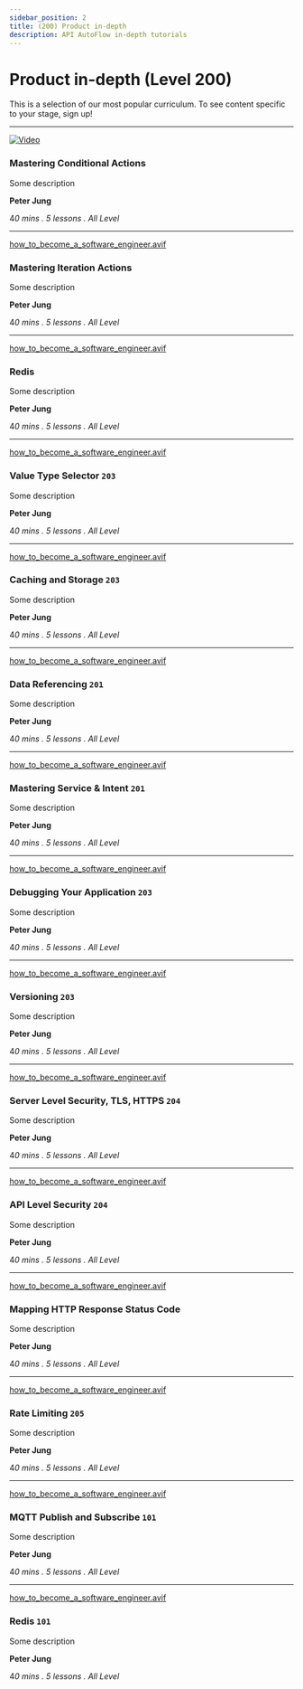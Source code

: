 ```yaml
---
sidebar_position: 2
title: (200) Product in-depth 
description: API AutoFlow in-depth tutorials
---
```

# Product in-depth (Level 200)

This is a selection of our most popular curriculum. To see content specific to your stage, sign up!

---

[![Video](https://img.youtube.com/vi/DaA8mubcoJE/0.jpg)](https://www.youtube.com/watch?v=DaA8mubcoJE)

### Mastering Conditional Actions

Some description

**Peter Jung**

4*0 mins . 5 lessons . All Level*

---

[how_to_become_a_software_engineer.avif](how_to_become_a_software_engineer.avif)

### Mastering Iteration Actions

Some description

**Peter Jung**

4*0 mins . 5 lessons . All Level*

---

[how_to_become_a_software_engineer.avif](how_to_become_a_software_engineer.avif)

### Redis

Some description

**Peter Jung**

4*0 mins . 5 lessons . All Level*

---

[how_to_become_a_software_engineer.avif](how_to_become_a_software_engineer.avif)

### Value Type Selector  **`203`**

Some description

**Peter Jung**

4*0 mins . 5 lessons . All Level*

---

[how_to_become_a_software_engineer.avif](how_to_become_a_software_engineer.avif)

### Caching and Storage  **`203`**

Some description

**Peter Jung**

4*0 mins . 5 lessons . All Level*

---

[how_to_become_a_software_engineer.avif](how_to_become_a_software_engineer.avif)

### Data Referencing  **`201`**

Some description

**Peter Jung**

4*0 mins . 5 lessons . All Level*

---

[how_to_become_a_software_engineer.avif](how_to_become_a_software_engineer.avif)

### Mastering Service & Intent  **`201`**

Some description

**Peter Jung**

4*0 mins . 5 lessons . All Level*

---

[how_to_become_a_software_engineer.avif](how_to_become_a_software_engineer.avif)

### Debugging Your Application  **`203`**

Some description

**Peter Jung**

4*0 mins . 5 lessons . All Level*

---

[how_to_become_a_software_engineer.avif](how_to_become_a_software_engineer.avif)

### Versioning  **`203`**

Some description

**Peter Jung**

4*0 mins . 5 lessons . All Level*

---

[how_to_become_a_software_engineer.avif](how_to_become_a_software_engineer.avif)

### Server Level Security, TLS, HTTPS  **`204`**

Some description

**Peter Jung**

4*0 mins . 5 lessons . All Level*

---

[how_to_become_a_software_engineer.avif](how_to_become_a_software_engineer.avif)

### API Level Security  **`204`**

Some description

**Peter Jung**

4*0 mins . 5 lessons . All Level*

---

[how_to_become_a_software_engineer.avif](how_to_become_a_software_engineer.avif)

### Mapping HTTP Response Status Code

Some description

**Peter Jung**

4*0 mins . 5 lessons . All Level*

---

[how_to_become_a_software_engineer.avif](how_to_become_a_software_engineer.avif)

### Rate Limiting  **`205`**

Some description

**Peter Jung**

4*0 mins . 5 lessons . All Level*

---

[how_to_become_a_software_engineer.avif](how_to_become_a_software_engineer.avif)

### MQTT Publish and Subscribe  **`101`**

Some description

**Peter Jung**

4*0 mins . 5 lessons . All Level*

---

[how_to_become_a_software_engineer.avif](how_to_become_a_software_engineer.avif)

### Redis  **`101`**

Some description

**Peter Jung**

4*0 mins . 5 lessons . All Level*

